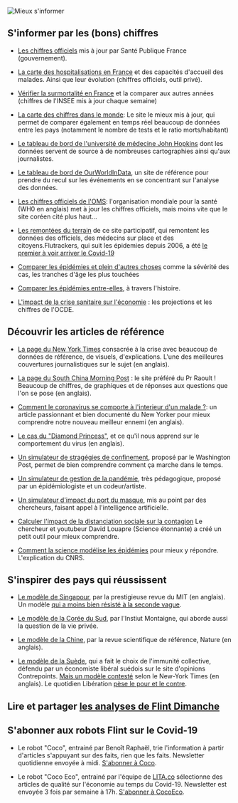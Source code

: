 ![Mieux s'informer](https://news.flint.media/wp-content/uploads/2020/03/ours-malade-infection-virus-coronavirus-2019-ncov-ours-malade-virus-masque-froid-traitement-jouets-personnes-epidemie_73652-960.jpg#width=1280&height=720 "Mieux s'informer")

## S'informer par les (bons) chiffres

* [Les chiffres officiels](https://www.santepubliquefrance.fr/maladies-et-traumatismes/maladies-et-infections-respiratoires/infection-a-coronavirus/articles/infection-au-nouveau-coronavirus-sars-cov-2-covid-19-france-et-monde) mis à jour par Santé Publique France (gouvernement).

* [La carte des hospitalisations en France](https://mapthenews.maps.arcgis.com/apps/opsdashboard/index.html#/5e09dff7cb434fb194e22261689e2887) et des capacités d'accueil des malades. Ainsi que leur évolution (chiffres officiels, outil privé).

* [Vérifier la surmortalité en France](https://www.insee.fr/fr/information/4470857#tableau-figure2_radio1) et la comparer aux autres années (chiffres de l'INSEE mis à jour chaque semaine)

* [La carte des chiffres dans le monde](https://www.worldometers.info/coronavirus/): Le site le mieux mis à jour, qui permet de comparer également en temps réel beaucoup de données entre les pays (notamment le nombre de tests et le ratio morts/habitant)

* [Le tableau de bord de l'université de médecine John Hopkins](https://coronavirus.jhu.edu/map.html) dont les données servent de source à de nombreuses cartographies ainsi qu'aux journalistes.

* [Le tableau de bord de OurWorldInData](https://ourworldindata.org/coronavirus), un site de référence pour prendre du recul sur les événements en se concentrant sur l'analyse des données.

* [Les chiffres officiels de l'OMS](https://who.sprinklr.com/): l'organisation mondiale pour la santé (WH0 en anglais) met à jour les chiffres officiels, mais moins vite que le site coréen cité plus haut...

* [Les remontées du terrain](https://flutrackers.com/) de ce site participatif, qui remontent les données des officiels, des médecins sur place et des citoyens.Flutrackers, qui suit les épidemies depuis 2006, a été [le premier à voir arriver le Covid-19](https://www.washingtonpost.com/lifestyle/media/the-first-reporter-in-the-western-world-to-spot-the-coronavirus-crisis-was-a-blogger-in-florida/2020/03/13/244f39e6-6476-11ea-acca-80c22bbee96f_story.html)

* [Comparer les épidémies et plein d'autres choses](https://informationisbeautiful.net/visualizations/covid-19-coronavirus-infographic-datapack/) comme la sévérité des cas, les tranches d'âge les plus touchées

* [Comparer les épidémies entre-elles](https://www.visualcapitalist.com/history-of-pandemics-deadliest/), à travers l'histoire.

* [L'impact de la crise sanitaire sur l'économie](http://www.oecd.org/coronavirus/fr/) : les projections et les chiffres de l'OCDE.


## Découvrir les articles de référence

* [La page du New York Times](https://www.nytimes.com/news-event/coronavirus) consacrée à la crise avec beaucoup de données de référence, de visuels, d'explications. L'une des meilleures couvertures journalistiques sur le sujet (en anglais).

* [La page du South China Morning Post](https://www.scmp.com/coronavirus?src=main_menu_primary) : le site préféré du Pr Raoult ! Beaucoup de chiffres, de graphiques et de réponses aux questions que l'on se pose (en anglais).

* [Comment le coronavirus se comporte à l'interieur d'un malade ?](https://www.newyorker.com/magazine/2020/04/06/how-does-the-coronavirus-behave-inside-a-patient): un article passionnant et bien documenté du New Yorker pour mieux comprendre notre nouveau meilleur ennemi (en anglais).

* [Le cas du "Diamond Princess"](https://www.nature.com/articles/d41586-020-00885-w), et ce qu'il nous apprend sur le comportement du virus (en anglais).

* [Un simulateur de stragégies de confinement](https://www.washingtonpost.com/graphics/2020/world/corona-simulator/), proposé par le Washington Post, permet de bien comprendre comment ça marche dans le temps.

* [Un simulateur de gestion de la pandémie](https://ncase.me/covid-19/), très pédagogique, proposé par un épidémiologiste et un codeur/artiste.

* [Un simulateur d'impact du port du masque](https://www1.icsi.berkeley.edu/~dekai/mirror/masksim/#introtutorial), mis au point par des chercheurs, faisant appel à l'intelligence artificielle.

* [Calculer l'impact de la distanciation sociale sur la contagion](https://sciencetonnante.wordpress.com/2020/03/12/epidemie-nuage-radioactif-et-distanciation-sociale/) Le chercheur et youtubeur David Louapre (Science étonnante) a créé un petit outil pour mieux comprendre.

* [Comment la science modélise les épidémies](https://lejournal.cnrs.fr/articles/covid-19-comment-sont-concus-les-modeles-des-epidemies) pour mieux y répondre. L'explication du CNRS.



## S'inspirer des pays qui réussissent

* [Le modèle de Singapour](https://www.technologyreview.com/s/615353/singapore-is-the-model-for-how-to-handle-the-coronavirus/), par la prestigieuse revue du MIT (en anglais). Un modèle [qui a moins bien résisté à la seconde vague](https://www.letemps.ch/economie/singapour-tracage-app-degenere-surveillance-masse).

* [Le modèle de la Corée du Sud](https://www.institutmontaigne.org/blog/coronavirus-lasie-orientale-face-la-pandemie-coree-du-sud-depistages-investigations-ciblees-et-la), par l'Instiut Montaigne, qui aborde aussi la question de la vie privée.

* [Le modèle de la Chine](https://www.nature.com/articles/d41586-020-00741-x), par la revue scientifique de référence, Nature (en anglais).

* [Le modèle de la Suède](https://www.contrepoints.org/2020/04/28/370150-coronavirus-letonnante-politique-de-la-suede), qui a fait le choix de l'immunité collective, défendu par un économiste libéral suédois sur le site d'opinions Contrepoints. [Mais un modèle contesté](https://www.nytimes.com/2020/05/04/opinion/coronavirus-sweden-herd-immunity.html) selon le New-York Times (en anglais). Le quotidien Libération [pèse le pour et le contre](https://www.liberation.fr/checknews/2020/05/05/covid-19-la-suede-est-elle-bientot-proche-de-l-immunite-collective_1787327).


## Lire et partager [les analyses de Flint Dimanche](https://news.flint.media/category/covid-19/)


## S'abonner aux robots Flint sur le Covid-19

* Le robot "Coco", entrainé par Benoît Raphaël, trie l'information à partir d'articles s'appuyant sur des faits, rien que les faits. Newsletter quotidienne envoyée à midi. [S'abonner à Coco](https://bit.ly/flintcoco).

*  Le robot "Coco Eco", entrainé par l'équipe de [LITA.co](http://bit.ly/FLINTxLITA) sélectionne des articles de qualité sur l'économie au temps du Covid-19. Newsletter est envoyée 3 fois par semaine à 17h. [S'abonner à CocoEco](https://bit.ly/flintcocoeco).

